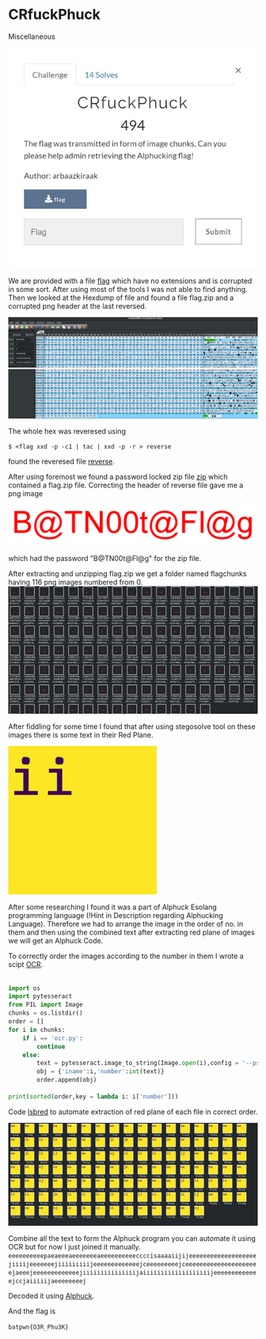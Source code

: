 # CRfuckPhuck
Miscellaneous

![What is it ](./CRfuckPhuck/CRfuckPhuck.jpg)


We are provided with a file [flag](./CRfuckPhuck/flag) which have no extensions and is corrupted in some sort. After using most of the tools I was not able to find anything. Then we looked at the Hexdump of file and found a file flag.zip and a corrupted png header at the last reversed. 

![hex1](./CRfuckPhuck/Hex1.jpg) ![hex2](./CRfuckPhuck/Hex2.jpg) 

The whole hex was reveresed using 

	$ <flag xxd -p -c1 | tac | xxd -p -r > reverse 

found the reveresed file [reverse](./CRfuckPhuck/reverse). 

After using foremost we found a password locked zip file [zip](./CRfuckPhuck/output/temp.zip) which contained a flag.zip file.
Correcting the header of reverse file gave me a png image 

![png](./CRfuckPhuck/pass.png) 

which had the password "B@TN00t@Fl@g" for the zip file.

After extracting and unzipping flag.zip we get a folder named flagchunks having 116 png images numbered from 0. 
![chunks](./CRfuckPhuck/chunks.jpg)

After fiddling for some time I found that after using stegosolve tool on these images there is some text in their Red Plane. 

![red](./CRfuckPhuck/44.png)

After some researching I found it was a part of Alphuck Esolang programming language (!Hint in Description regarding Alphucking Language). Therefore we had to arrange the image in the order of no. in them and then using the combined text after extracting red plane of images we will get an Alphuck Code.

To correctly order the images according to the number in them I wrote a scipt [OCR](./CRfuckPhuck/output/ocr.py). 

```python

import os
import pytesseract
from PIL import Image
chunks = os.listdir()
order = []
for i in chunks:
    if i == 'ocr.py':
        continue
    else:
        text = pytesseract.image_to_string(Image.open(i),config = '--psm 10 --oem 3 -c tessedit_char_whitelist=0123456789' , lang = 'eng')
        obj = {'iname':i,'number':int(text)}
        order.append(obj)

print(sorted(order,key = lambda i: i['number']))

```

Code [lsbred](./CRfuckPhuck/lsbred.py) to automate extraction of red plane of each file in correct order.

![Red](./CRfuckPhuck/alphuck.jpg)

Combine all the text to form the Alphuck program you can automate it using OCR but for now I just joined it manually.
	`eeeeeeeeeepaeaeeeaeeeeeeeaeeeeeeeeeeccccisaaaaiijijeeeeeeeeeeeeeeeeeeejiiiijeeeeeeejiiiiiiiiijeeeeeeeeeeeeejceeeeeeeeejceeeeeeeeeeeeeeeeeeeeejaeeejeeeeeeeeeeeeejiiiiiiiiiiiiiiijaiiiiiiiiiiiiiiiiiiijeeeeeeeeeeeeejccjaiiiiijaeeeeeeeej`

Decoded it using [Alphuck](https://www.dcode.fr/alphuck-language).

And the flag is 

`batpwn{O3R_Phu3K}`






 
